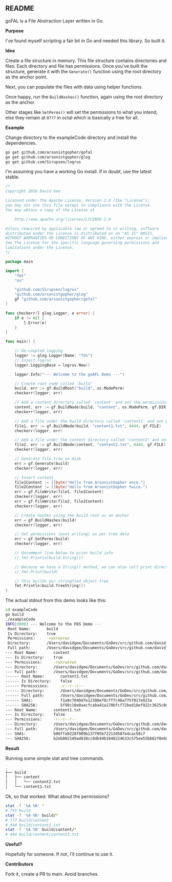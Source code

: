 ## README

goFAL is a File Abstraction Layer written in Go.

__Purpose__

I've found myself scripting a fair bit in Go and needed this library. So built it.

__Idea__

Create a file structure in memory. This file structure contains directories and files. Each directory and file has permissions. Once you've built the structure, generate it with the `Generate()` function using the root directory as the anchor point.

Next, you can populate the files with data using helper functions.

Once happy, run the `BuildHashes()` function, again using the root directory as the anchor.

Other stages like `SetPerms()` will set the permissions to what you intend, else they remain at `0777` in octal which is basically a free for all.

__Example__

Change directory to the exampleCode directory and install the dependencies.

```bash
go get github.com/arsonistgopher/gofal
go get github.com/arsonistgopher/glog
go get github.com/Sirupsen/logrus
```

I'm assuming you have a working Go install. If in doubt, use the latest stable.

```go
/*
Copyright 2018 David Gee

Licensed under the Apache License, Version 2.0 (the "License");
you may not use this file except in compliance with the License.
You may obtain a copy of the License at

    http://www.apache.org/licenses/LICENSE-2.0

Unless required by applicable law or agreed to in writing, software
distributed under the License is distributed on an "AS IS" BASIS,
WITHOUT WARRANTIES OR CONDITIONS OF ANY KIND, either express or implied.
See the License for the specific language governing permissions and
limitations under the License.
*/

package main

import (
	"fmt"
	"os"

	"github.com/Sirupsen/logrus"
	"github.com/arsonistgopher/glog"
	gf "github.com/arsonistgopher/gofal"
)

func checkerr(l glog.Logger, e error) {
	if e != nil {
		l.Error(e)
	}
}

func main() {

	// De-coupled logging
	logger := glog.Logger{Name: "fds"}
	// Inject logrus
	logger.LoggingBase = logrus.New()

	logger.Info("--- Welcome to the goAFL Demo ---")

	// Create root node called 'build'
	build, err := gf.BuildRoot("build", os.ModePerm)
	checkerr(logger, err)

	// Add a content directory called 'content' and set the permissions
	content, err := gf.BuildNode(build, "content", os.ModePerm, gf.DIR)
	checkerr(logger, err)

	// Add a file under the build directory called 'content1' and set perms
	file1, err := gf.BuildNode(build, "content1.txt", 0444, gf.FILE)
	checkerr(logger, err)

	// Add a file under the content directory called 'content2' and set perms
	file2, err := gf.BuildNode(content, "content2.txt", 0444, gf.FILE)
	checkerr(logger, err)

	// Generate file tree on disk
	err = gf.Generate(build)
	checkerr(logger, err)

	// Insert content
	file1Content := []byte("Hello from ArsonistGopher once.")
	file2Content := []byte("Hello from ArsonistGopher twice.")
	err = gf.FileWrite(file1, file1Content)
	checkerr(logger, err)
	err = gf.FileWrite(file2, file2Content)
	checkerr(logger, err)

	// Create hashes using the build root as an anchor
	err = gf.BuildHashes(build)
	checkerr(logger, err)

	// Set permissions (post writing) as per tree data
	err = gf.SetPerms(build)
	checkerr(logger, err)

	// Uncomment line below to print build info
	// fmt.Println(build.String())

	// Because we have a String() method, we can also call print directly. Uncomment line below.
	// fmt.Print(build)

	// This builds our stringfied object tree
	fmt.Println(build.TreeString())
}

```

The actual stdout from this demo looks like this:

```bash
cd exampleCode
go build
./exampleCode
INFO[0000] --- Welcome to the FDS Demo ---
 Root Name:       build
 Is Directory:    true
 Permissions:     -rwxrwxrwx
 Directory:       /Users/davidgee/Documents/GoDev/src/github.com/davidjohngee/goFAL/exampleCode
 Full path:       /Users/davidgee/Documents/GoDev/src/github.com/davidjohngee/goFAL/exampleCode/build
--- Root Name:       content
--- Is Directory:    true
--- Permissions:     -rwxrwxrwx
--- Directory:       /Users/davidgee/Documents/GoDev/src/github.com/davidjohngee/goFAL/exampleCode/build
--- Full path:       /Users/davidgee/Documents/GoDev/src/github.com/davidjohngee/goFAL/exampleCode/build/content
------ Root Name:       content2.txt
------ Is Directory:    false
------ Permissions:     -r--r--r--
------ Directory:       /Users/davidgee/Documents/GoDev/src/github.com/davidjohngee/goFAL/exampleCode/build/content
------ Full path:       /Users/davidgee/Documents/GoDev/src/github.com/davidjohngee/goFAL/exampleCode/build/content/content2.txt
------ SHA1:            f1a9c7040d7e12388ef8cff7c46a775f817e023a
------ SHA256:          5f99c18e0aacfcaba41a170bfcf72bed18ef922c3625c8db5f60c9662ff3b71a
--- Root Name:       content1.txt
--- Is Directory:    false
--- Permissions:     -r--r--r--
--- Directory:       /Users/davidgee/Documents/GoDev/src/github.com/davidjohngee/goFAL/exampleCode/build
--- Full path:       /Users/davidgee/Documents/GoDev/src/github.com/davidjohngee/goFAL/exampleCode/build/content1.txt
--- SHA1:            b06ffa9228f909b137f05b722134587e4cac50c7
--- SHA256:          b2eb802149ad810cc9db94b1648224633c575ee55b682f8e683330adb7e96b15
```

__Result__

Running some simple stat and tree commands.

```bash
.
├── build
│   ├── content
│   │   └── content2.txt
│   └── content1.txt
```

Ok, so that worked. What about the permissions?

```bash
stat -f '%A %N' *
# 755 build
stat -f '%A %N' build/*
# 777 build/content
# 444 build/content1.txt
stat -f '%A %N' build/content/*
# 444 build/content/content2.txt
```

__Useful?__

Hopefully for someone. If not, I'll continue to use it.

__Contributors__

Fork it, create a PR to main. Avoid branches.
